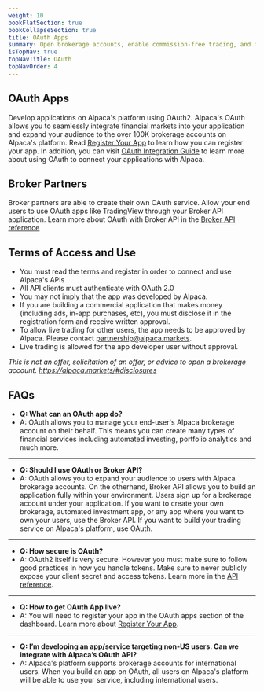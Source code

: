 ```yaml
---
weight: 10
bookFlatSection: true
bookCollapseSection: true
title: OAuth Apps
summary: Open brokerage accounts, enable commission-free trading, and manage the ongoing user experience with Alpaca Broker API
isTopNav: true
topNavTitle: OAuth
topNavOrder: 4
---
```


## OAuth Apps

Develop applications on Alpaca's platform using OAuth2. Alpaca's OAuth allows you to seamlessly integrate financial markets into your application and expand your audience to the over 100K brokerage accounts on Alpaca's platform. Read [Register Your App](./registration.md) to learn how you can register your app. In addition, you can visit [OAuth Integration Guide](guide.md) to learn more about using OAuth to connect your applications with Alpaca. 

## Broker Partners

Broker partners are able to create their own OAuth service. Allow your end users to use OAuth apps like TradingView through your Broker API application. Learn more about OAuth with Broker API in the [Broker API reference](../api-references/broker-api/oauth.md)


## Terms of Access and Use

* You must read the terms and register in order to connect and use Alpaca's APIs
* All API clients must authenticate with OAuth 2.0
* You may not imply that the app was developed by Alpaca.
* If you are building a commercial application that makes money (including ads, in-app purchases, etc), you must disclose it in the registration form and receive written approval.
* To allow live trading for other users, the app needs to be approved by Alpaca. Please contact partnership@alpaca.markets.
* Live trading is allowed for the app developer user without approval.

*This is not an offer, solicitation of an offer, or advice to open a brokerage account. https://alpaca.markets/#disclosures*

## FAQs



- **Q: What can an OAuth app do?**
- A: OAuth allows you to manage your end-user's Alpaca brokerage account on their behalf. This means you can create many types of financial services including automated investing, portfolio analytics and much more. 


----

- **Q: Should I use OAuth or Broker API?**
- A: OAuth allows you to expand your audience to users with Alpaca brokerage accounts. On the otherhand, Broker API allows you to build an application fully within your environment. Users sign up for a brokerage account under your application. If you want to create your own brokerage, automated investment app, or any app where you want to own your users, use the Broker API. If you want to build your trading service on Alpaca's platform, use OAuth.

----

- **Q: How secure is OAuth?**
- A: OAuth2 itself is very secure. However you must make sure to follow good practices in how you handle tokens. Make sure to never publicly expose your client secret and access tokens. Learn more in the [API reference](../api-references/oauth-api/_index.md). 

----

- **Q: How to get OAuth App live?**
- A: You will need to register your app in the OAuth apps section of the dashboard. Learn more about [Register Your App](./registration.md). 

----

- **Q: I’m developing an app/service targeting non-US users. Can we integrate with Alpaca’s OAuth API?** 
- A: Alpaca's platform supports brokerage accounts for international users. When you build an app on OAuth, all users on Alpaca's platform will be able to use your service, including international users. 
  

  

